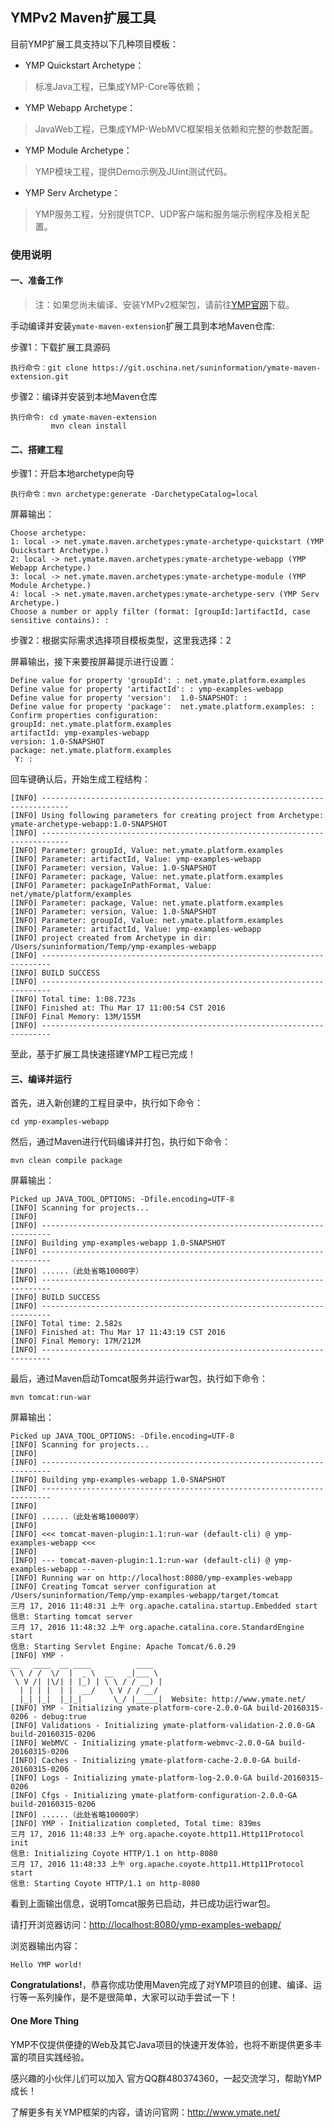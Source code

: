 ## YMPv2 Maven扩展工具

目前YMP扩展工具支持以下几种项目模板：

- YMP Quickstart Archetype：
> 标准Java工程，已集成YMP-Core等依赖；

- YMP Webapp Archetype：
> JavaWeb工程，已集成YMP-WebMVC框架相关依赖和完整的参数配置。

- YMP Module Archetype：
> YMP模块工程，提供Demo示例及JUint测试代码。

- YMP Serv Archetype：
> YMP服务工程，分别提供TCP、UDP客户端和服务端示例程序及相关配置。

### 使用说明

#### 一、准备工作

> 注：如果您尚未编译、安装YMPv2框架包，请前往[YMP官网](http://www.ymate.net/)下载。

手动编译并安装`ymate-maven-extension`扩展工具到本地Maven仓库:

步骤1：下载扩展工具源码

    执行命令：git clone https://git.oschina.net/suninformation/ymate-maven-extension.git

步骤2：编译并安装到本地Maven仓库

    执行命令: cd ymate-maven-extension
             mvn clean install

#### 二、搭建工程

步骤1：开启本地archetype向导

    执行命令：mvn archetype:generate -DarchetypeCatalog=local

屏幕输出：

    Choose archetype:
    1: local -> net.ymate.maven.archetypes:ymate-archetype-quickstart (YMP Quickstart Archetype.)
    2: local -> net.ymate.maven.archetypes:ymate-archetype-webapp (YMP Webapp Archetype.)
    3: local -> net.ymate.maven.archetypes:ymate-archetype-module (YMP Module Archetype.)
    4: local -> net.ymate.maven.archetypes:ymate-archetype-serv (YMP Serv Archetype.)
    Choose a number or apply filter (format: [groupId:]artifactId, case sensitive contains): :

步骤2：根据实际需求选择项目模板类型，这里我选择：2

屏幕输出，接下来要按屏幕提示进行设置：

    Define value for property 'groupId': : net.ymate.platform.examples
    Define value for property 'artifactId': : ymp-examples-webapp
    Define value for property 'version':  1.0-SNAPSHOT: :
    Define value for property 'package':  net.ymate.platform.examples: :
    Confirm properties configuration:
    groupId: net.ymate.platform.examples
    artifactId: ymp-examples-webapp
    version: 1.0-SNAPSHOT
    package: net.ymate.platform.examples
     Y: :

回车键确认后，开始生成工程结构：

    [INFO] ----------------------------------------------------------------------------
    [INFO] Using following parameters for creating project from Archetype: ymate-archetype-webapp:1.0-SNAPSHOT
    [INFO] ----------------------------------------------------------------------------
    [INFO] Parameter: groupId, Value: net.ymate.platform.examples
    [INFO] Parameter: artifactId, Value: ymp-examples-webapp
    [INFO] Parameter: version, Value: 1.0-SNAPSHOT
    [INFO] Parameter: package, Value: net.ymate.platform.examples
    [INFO] Parameter: packageInPathFormat, Value: net/ymate/platform/examples
    [INFO] Parameter: package, Value: net.ymate.platform.examples
    [INFO] Parameter: version, Value: 1.0-SNAPSHOT
    [INFO] Parameter: groupId, Value: net.ymate.platform.examples
    [INFO] Parameter: artifactId, Value: ymp-examples-webapp
    [INFO] project created from Archetype in dir: /Users/suninformation/Temp/ymp-examples-webapp
    [INFO] ------------------------------------------------------------------------
    [INFO] BUILD SUCCESS
    [INFO] ------------------------------------------------------------------------
    [INFO] Total time: 1:08.723s
    [INFO] Finished at: Thu Mar 17 11:00:54 CST 2016
    [INFO] Final Memory: 13M/155M
    [INFO] ------------------------------------------------------------------------

至此，基于扩展工具快速搭建YMP工程已完成！

#### 三、编译并运行

首先，进入新创建的工程目录中，执行如下命令：

	cd ymp-examples-webapp

然后，通过Maven进行代码编译并打包，执行如下命令：

	mvn clean compile package

屏幕输出：

	Picked up JAVA_TOOL_OPTIONS: -Dfile.encoding=UTF-8
	[INFO] Scanning for projects...
	[INFO]
	[INFO] ------------------------------------------------------------------------
	[INFO] Building ymp-examples-webapp 1.0-SNAPSHOT
	[INFO] ------------------------------------------------------------------------
	[INFO] ......（此处省略10000字）
	[INFO] ------------------------------------------------------------------------
	[INFO] BUILD SUCCESS
	[INFO] ------------------------------------------------------------------------
	[INFO] Total time: 2.582s
	[INFO] Finished at: Thu Mar 17 11:43:19 CST 2016
	[INFO] Final Memory: 17M/212M
	[INFO] ------------------------------------------------------------------------

最后，通过Maven启动Tomcat服务并运行war包，执行如下命令：

	mvn tomcat:run-war

屏幕输出：

	Picked up JAVA_TOOL_OPTIONS: -Dfile.encoding=UTF-8
	[INFO] Scanning for projects...
	[INFO]
	[INFO] ------------------------------------------------------------------------
	[INFO] Building ymp-examples-webapp 1.0-SNAPSHOT
	[INFO] ------------------------------------------------------------------------
	[INFO]
	[INFO] ......（此处省略10000字）
	[INFO]
	[INFO] <<< tomcat-maven-plugin:1.1:run-war (default-cli) @ ymp-examples-webapp <<<
	[INFO]
	[INFO] --- tomcat-maven-plugin:1.1:run-war (default-cli) @ ymp-examples-webapp ---
	[INFO] Running war on http://localhost:8080/ymp-examples-webapp
	[INFO] Creating Tomcat server configuration at /Users/suninformation/Temp/ymp-examples-webapp/target/tomcat
	三月 17, 2016 11:48:31 上午 org.apache.catalina.startup.Embedded start
	信息: Starting tomcat server
	三月 17, 2016 11:48:32 上午 org.apache.catalina.core.StandardEngine start
	信息: Starting Servlet Engine: Apache Tomcat/6.0.29
	[INFO] YMP -
	__   ____  __ ____          ____
	\ \ / /  \/  |  _ \  __   _|___ \
	 \ V /| |\/| | |_) | \ \ / / __) |
	  | | | |  | |  __/   \ V / / __/
	  |_| |_|  |_|_|       \_/ |_____|  Website: http://www.ymate.net/
	[INFO] YMP - Initializing ymate-platform-core-2.0.0-GA build-20160315-0206 - debug:true
	[INFO] Validations - Initializing ymate-platform-validation-2.0.0-GA build-20160315-0206
	[INFO] WebMVC - Initializing ymate-platform-webmvc-2.0.0-GA build-20160315-0206
	[INFO] Caches - Initializing ymate-platform-cache-2.0.0-GA build-20160315-0206
	[INFO] Logs - Initializing ymate-platform-log-2.0.0-GA build-20160315-0206
	[INFO] Cfgs - Initializing ymate-platform-configuration-2.0.0-GA build-20160315-0206
	[INFO] ......（此处省略10000字）
	[INFO] YMP - Initialization completed, Total time: 839ms
	三月 17, 2016 11:48:33 上午 org.apache.coyote.http11.Http11Protocol init
	信息: Initializing Coyote HTTP/1.1 on http-8080
	三月 17, 2016 11:48:33 上午 org.apache.coyote.http11.Http11Protocol start
	信息: Starting Coyote HTTP/1.1 on http-8080

看到上面输出信息，说明Tomcat服务已启动，并已成功运行war包。

请打开浏览器访问：[http://localhost:8080/ymp-examples-webapp/](http://localhost:8080/ymp-examples-webapp/)

浏览器输出内容：

	Hello YMP world!


**Congratulations!**，恭喜你成功使用Maven完成了对YMP项目的创建、编译、运行等一系列操作，是不是很简单，大家可以动手尝试一下！


#### One More Thing

YMP不仅提供便捷的Web及其它Java项目的快速开发体验，也将不断提供更多丰富的项目实践经验。

感兴趣的小伙伴儿们可以加入 官方QQ群480374360，一起交流学习，帮助YMP成长！

了解更多有关YMP框架的内容，请访问官网：http://www.ymate.net/
